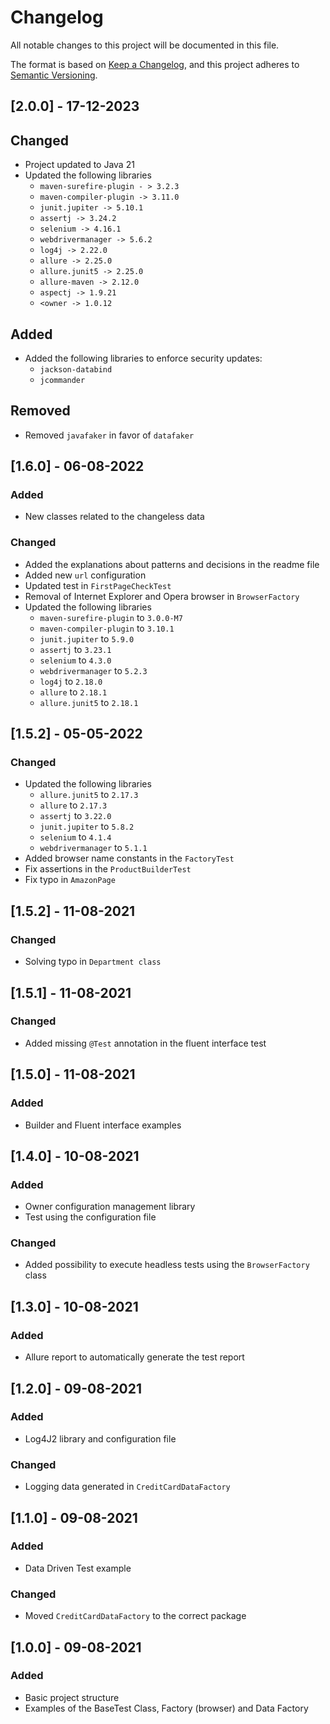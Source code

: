 # Changelog
All notable changes to this project will be documented in this file.

The format is based on [Keep a Changelog](https://keepachangelog.com/en/1.0.0/),
and this project adheres to [Semantic Versioning](https://semver.org/spec/v2.0.0.html).

## [2.0.0] - 17-12-2023

## Changed
- Project updated to Java 21
- Updated the following libraries
  - `maven-surefire-plugin - > 3.2.3`
  - `maven-compiler-plugin -> 3.11.0`
  - `junit.jupiter -> 5.10.1`
  - `assertj -> 3.24.2`
  - `selenium -> 4.16.1`
  - `webdrivermanager -> 5.6.2`
  - `log4j -> 2.22.0`
  - `allure -> 2.25.0`
  - `allure.junit5 -> 2.25.0`
  - `allure-maven -> 2.12.0`
  - `aspectj -> 1.9.21`
  - `<owner -> 1.0.12`

## Added
- Added the following libraries to enforce security updates:
  - `jackson-databind`
  - `jcommander`

## Removed
- Removed `javafaker` in favor of `datafaker`

## [1.6.0] - 06-08-2022

### Added
- New classes related to the changeless data

### Changed
- Added the explanations about patterns and decisions in the readme file
- Added new `url` configuration
- Updated test in `FirstPageCheckTest`
- Removal of Internet Explorer and Opera browser in `BrowserFactory`
- Updated the following libraries
  - `maven-surefire-plugin` to `3.0.0-M7`
  - `maven-compiler-plugin` to `3.10.1`
  - `junit.jupiter` to `5.9.0`
  - `assertj` to `3.23.1`
  - `selenium` to `4.3.0`
  - `webdrivermanager` to `5.2.3`
  - `log4j` to `2.18.0`
  - `allure` to `2.18.1`
  - `allure.junit5` to `2.18.1`

## [1.5.2] - 05-05-2022

### Changed
- Updated the following libraries
  - `allure.junit5` to `2.17.3`
  - `allure` to `2.17.3`
  - `assertj` to `3.22.0`
  - `junit.jupiter` to `5.8.2`
  - `selenium` to `4.1.4`
  - `webdrivermanager` to `5.1.1`
- Added browser name constants in the `FactoryTest`
- Fix assertions in the `ProductBuilderTest`
- Fix typo in `AmazonPage`

## [1.5.2] - 11-08-2021

### Changed
- Solving typo in `Department class`

## [1.5.1] - 11-08-2021

### Changed
- Added missing `@Test` annotation in the fluent interface test

## [1.5.0] - 11-08-2021

### Added
- Builder and Fluent interface examples

## [1.4.0] - 10-08-2021

### Added
- Owner configuration management library
- Test using the configuration file

### Changed
- Added possibility to execute headless tests using the `BrowserFactory` class

## [1.3.0] - 10-08-2021

### Added
- Allure report to automatically generate the test report

## [1.2.0] - 09-08-2021

### Added
- Log4J2 library and configuration file

### Changed
- Logging data generated in `CreditCardDataFactory`

## [1.1.0] - 09-08-2021

### Added
- Data Driven Test example

### Changed
- Moved `CreditCardDataFactory` to the correct package

## [1.0.0] - 09-08-2021

### Added
- Basic project structure
- Examples of the BaseTest Class, Factory (browser) and Data Factory
